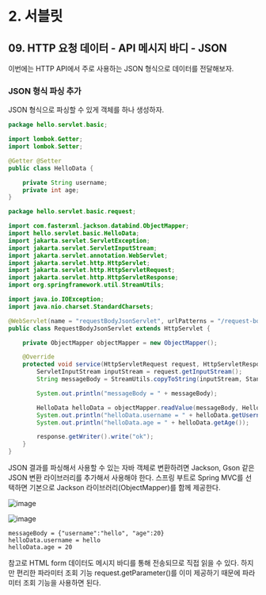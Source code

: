 # 2. 서블릿
## 09. HTTP 요청 데이터 - API 메시지 바디 - JSON
이번에는 HTTP API에서 주로 사용하는 JSON 형식으로 데이터를 전달해보자.

### JSON 형식 파싱 추가
JSON 형식으로 파싱할 수 있게 객체를 하나 생성하자.
```java
package hello.servlet.basic;

import lombok.Getter;
import lombok.Setter;

@Getter @Setter
public class HelloData {

    private String username;
    private int age;
}
```

```java
package hello.servlet.basic.request;

import com.fasterxml.jackson.databind.ObjectMapper;
import hello.servlet.basic.HelloData;
import jakarta.servlet.ServletException;
import jakarta.servlet.ServletInputStream;
import jakarta.servlet.annotation.WebServlet;
import jakarta.servlet.http.HttpServlet;
import jakarta.servlet.http.HttpServletRequest;
import jakarta.servlet.http.HttpServletResponse;
import org.springframework.util.StreamUtils;

import java.io.IOException;
import java.nio.charset.StandardCharsets;

@WebServlet(name = "requestBodyJsonServlet", urlPatterns = "/request-body-json")
public class RequestBodyJsonServlet extends HttpServlet {

    private ObjectMapper objectMapper = new ObjectMapper();

    @Override
    protected void service(HttpServletRequest request, HttpServletResponse response) throws ServletException, IOException {
        ServletInputStream inputStream = request.getInputStream();
        String messageBody = StreamUtils.copyToString(inputStream, StandardCharsets.UTF_8);

        System.out.println("messageBody = " + messageBody);

        HelloData helloData = objectMapper.readValue(messageBody, HelloData.class);
        System.out.println("helloData.username = " + helloData.getUsername());
        System.out.println("helloData.age = " + helloData.getAge());

        response.getWriter().write("ok");
    }
}
```
JSON 결과를 파싱해서 사용할 수 있는 자바 객체로 변환하려면 Jackson, Gson 같은 JSON 변환 라이브러리를 추가해서 사용해야 한다.
스프링 부트로 Spring MVC를 선택하면 기본으로 Jackson 라이브러리(ObjectMapper)를 함께 제공한다.

![image](https://github.com/GYUNGAEEEE/inflearn-Spring/assets/158580466/ee32aacc-6e65-416f-82db-70b0bc12d8f6)

![image](https://github.com/GYUNGAEEEE/inflearn-Spring/assets/158580466/321c8962-b939-465b-add4-60723128ad5e)

```
messageBody = {"username":"hello", "age":20}
helloData.username = hello
helloData.age = 20
```

참고로 HTML form 데이터도 메시지 바디를 통해 전송되므로 직접 읽을 수 있다.
하지만 편리한 파라미터 조회 기능 request.getParameter()를 이미 제공하기 때문에 파라미터 조회 기능을 사용하면 된다.


